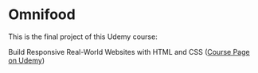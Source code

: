 # Omnifood

This is the final project of this Udemy course:

Build Responsive Real-World Websites with HTML and CSS ([Course Page on Udemy](https://www.udemy.com/course/design-and-develop-a-killer-website-with-html5-and-css3/?couponCode=LETSLEARNNOWPP))
